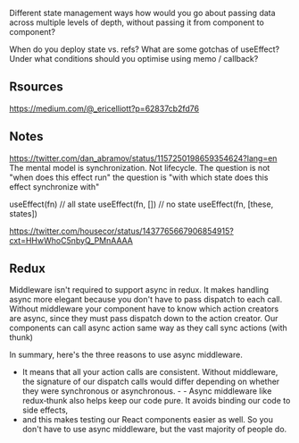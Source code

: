 Different state management ways
how would you go about passing data across multiple levels of depth, without passing it from component to component?

When do you deploy state vs. refs?
What are some gotchas of useEffect?
Under what conditions should you optimise using memo / callback?

## Rsources

https://medium.com/@_ericelliott?p=62837cb2fd76

## Notes

https://twitter.com/dan_abramov/status/1157250198659354624?lang=en
The mental model is synchronization. Not lifecycle.
The question is not "when does this effect run" the question is "with which state does this effect synchronize with"

useEffect(fn) // all state
useEffect(fn, []) // no state
useEffect(fn, [these, states])

https://twitter.com/housecor/status/1437765667906854915?cxt=HHwWhoC5nbyQ_PMnAAAA

## Redux

Middleware isn't required to support async in redux.
It makes handling async more elegant because you don't have to pass dispatch to each call.
Without middleware your component have to know which action creators are async, since they must pass dispatch down to the action creator.
Our components can call async action same way as they call sync actions (with thunk)

In summary, here's the three reasons to use async middleware.

- It means that all your action calls are consistent. Without middleware, the signature of our dispatch calls would differ depending on whether they were synchronous or asynchronous. - - Async middleware like redux‑thunk also helps keep our code pure. It avoids binding our code to side effects,
- and this makes testing our React components easier as well. So you don't have to use async middleware, but the vast majority of people do.
